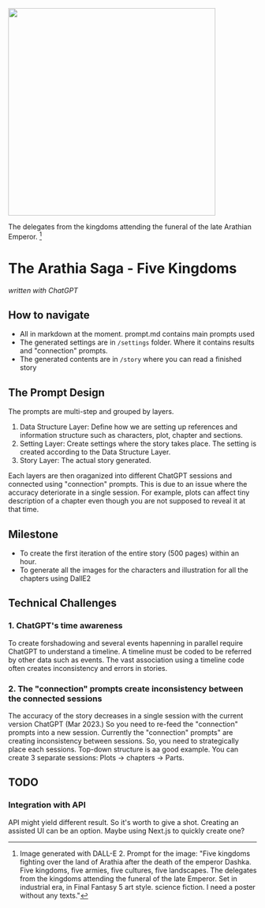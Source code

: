 <img src="https://user-images.githubusercontent.com/4682613/221371974-a81510ce-8b1a-4f1b-9b29-e2e8f6b19ce2.png" width="420" />

The delegates from the kingdoms attending the funeral of the late Arathian Emperor.  [^1]


# The Arathia Saga - Five Kingdoms

_written with ChatGPT_

## How to navigate
- All in markdown at the moment. prompt.md contains main prompts used
- The generated settings are in `/settings` folder. Where it contains results and "connection" prompts.
- The generated contents are in `/story` where you can read a finished story



## The Prompt Design
The prompts are multi-step and grouped by layers.

1. Data Structure Layer: Define how we are setting up references and information structure such as characters, plot, chapter and sections.
2. Setting Layer: Create settings where the story takes place. The setting is created according to the Data Structure Layer.
3. Story Layer: The actual story generated.

Each layers are then oraganized into different ChatGPT sessions and connected using "connection" prompts. This is due to an issue where the accuracy deteriorate in a single session. For example, plots can affect tiny description of a chapter even though you are not supposed to reveal it at that time.


## Milestone
- To create the first iteration of the entire story (500 pages) within an hour.
- To generate all the images for the characters and illustration for all the chapters using DallE2


## Technical Challenges

### 1. ChatGPT's time awareness

To create forshadowing and several events hapenning in parallel require ChatGPT to understand a timeline. A timeline must be coded to be referred by other data such as events. The vast association using a timeline code often creates inconsistency and errors in stories.



### 2. The "connection" prompts create inconsistency between the connected sessions 

The accuracy of the story decreases in a single session with the current version ChatGPT (Mar 2023.) So you need to re-feed the "connection" prompts into a new session. Currently the "connection" prompts" are creating inconsistency between sessions. So, you need to strategically place each sessions. Top-down structure is aa good example. You can create 3 separate sessions: Plots -> chapters -> Parts. 




## TODO

### Integration with API

API might yield different result. So it's worth to give a shot. Creating an assisted UI can be an option. Maybe using Next.js to quickly create one?


[^1]: Image generated with DALL-E 2. Prompt for the image: "Five kingdoms fighting over the land of Arathia after the death of the emperor Dashka. Five kingdoms, five armies, five cultures, five landscapes.  The delegates from the kingdoms attending the funeral of the late Emperor. Set in industrial era, in Final Fantasy 5 art style. science fiction. I need a poster without any texts."
